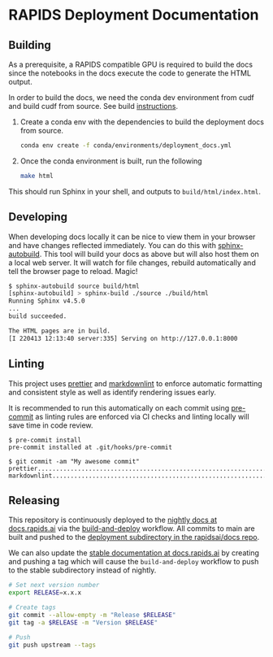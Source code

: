 # RAPIDS Deployment Documentation

## Building

As a prerequisite, a RAPIDS compatible GPU is required to build the docs since the notebooks in the docs execute the code to generate the HTML output.

In order to build the docs, we need the conda dev environment from cudf and build cudf from source.
See build [instructions](https://github.com/rapidsai/cudf/blob/branch-0.13/CONTRIBUTING.md#setting-up-your-build-environment).

1. Create a conda env with the dependencies to build the deployment docs from source.

   ```bash
   conda env create -f conda/environments/deployment_docs.yml
   ```

1. Once the conda environment is built, run the following

   ```bash
   make html
   ```

This should run Sphinx in your shell, and outputs to `build/html/index.html`.

## Developing

When developing docs locally it can be nice to view them in your browser and have changes
reflected immediately. You can do this with [sphinx-autobuild](https://github.com/executablebooks/sphinx-autobuild).
This tool will build your docs as above but will also host them on a local web server.
It will watch for file changes, rebuild automatically and tell the browser page to reload. Magic!

```bash
$ sphinx-autobuild source build/html
[sphinx-autobuild] > sphinx-build ./source ./build/html
Running Sphinx v4.5.0
...
build succeeded.

The HTML pages are in build.
[I 220413 12:13:40 server:335] Serving on http://127.0.0.1:8000
```

## Linting

This project uses [prettier](https://prettier.io/) and [markdownlint](https://github.com/DavidAnson/markdownlint) to enforce automatic formatting and consistent style as well as identify rendering issues early.

It is recommended to run this automatically on each commit using [pre-commit](https://pre-commit.com/) as linting rules are enforced via CI checks and linting locally will save time in code review.

```console
$ pre-commit install
pre-commit installed at .git/hooks/pre-commit

$ git commit -am "My awesome commit"
prettier.................................................................Passed
markdownlint.............................................................Passed
```

## Releasing

This repository is continuously deployed to the [nightly docs at docs.rapids.ai](https://docs.rapids.ai/deployment/nightly/) via the [build-and-deploy](https://github.com/rapidsai/deployment/blob/main/.github/workflows/build-and-deploy.yml) workflow. All commits to main are built and pushed to the [deployment subdirectory in the rapidsai/docs repo](https://github.com/rapidsai/docs/tree/gh-pages/deployment).

We can also update the [stable documentation at docs.rapids.ai](https://docs.rapids.ai/deployment/stable/) by creating and pushing a tag which will cause the `build-and-deploy` workflow to push to the stable subdirectory instead of nightly.

```bash
# Set next version number
export RELEASE=x.x.x

# Create tags
git commit --allow-empty -m "Release $RELEASE"
git tag -a $RELEASE -m "Version $RELEASE"

# Push
git push upstream --tags
```
